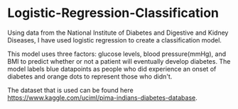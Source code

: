 # Logistic-Regression-Classification
Using data from the National Institute of Diabetes and Digestive and Kidney Diseases, I have used logistic regression to create a classification model.

This model uses three factors: glucose levels, blood pressure(mmHg), and BMI to predict whether or not a patient will eventually develop diabetes. The model labels blue datapoints as people who did experience an onset of diabetes and orange dots to represent those who didn't.

The dataset that is used can be found here https://www.kaggle.com/uciml/pima-indians-diabetes-database.
